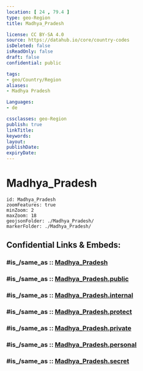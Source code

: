 ```yaml
---
location: [ 24 , 79.4 ] 
type: geo-Region
title: Madhya_Pradesh

license: CC BY-SA 4.0
source: https://datahub.io/core/country-codes
isDeleted: false
isReadOnly: false
draft: false
confidential: public

tags:
- geo/Country/Region
aliases:
- Madhya Pradesh

Languages:
- de

cssclasses: geo-Region
publish: true
linkTitle: 
keywords: 
layout: 
publishDate: 
expiryDate: 
---
```


# Madhya_Pradesh

```leaflet
id: Madhya_Pradesh
zoomFeatures: true 
minZoom: 2 
maxZoom: 18
geojsonFolder: ./Madhya_Pradesh/
markerFolder: ./Madhya_Pradesh/
```


## Confidential Links & Embeds: 

### #is_/same_as :: [Madhya_Pradesh](/_Standards/Earth/Continent/Asia/Asia~South/India/States~India/Madhya_Pradesh.md) 

### #is_/same_as :: [Madhya_Pradesh.public](/_public/Earth/Continent/Asia/Asia~South/India/States~India/Madhya_Pradesh.public.md) 

### #is_/same_as :: [Madhya_Pradesh.internal](/_internal/Earth/Continent/Asia/Asia~South/India/States~India/Madhya_Pradesh.internal.md) 

### #is_/same_as :: [Madhya_Pradesh.protect](/_protect/Earth/Continent/Asia/Asia~South/India/States~India/Madhya_Pradesh.protect.md) 

### #is_/same_as :: [Madhya_Pradesh.private](/_private/Earth/Continent/Asia/Asia~South/India/States~India/Madhya_Pradesh.private.md) 

### #is_/same_as :: [Madhya_Pradesh.personal](/_personal/Earth/Continent/Asia/Asia~South/India/States~India/Madhya_Pradesh.personal.md) 

### #is_/same_as :: [Madhya_Pradesh.secret](/_secret/Earth/Continent/Asia/Asia~South/India/States~India/Madhya_Pradesh.secret.md)

